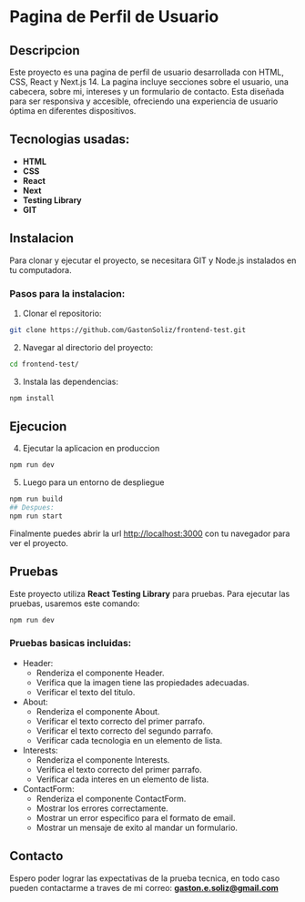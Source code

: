 # Pagina de Perfil de Usuario

## Descripcion

Este proyecto es una pagina de perfil de usuario desarrollada con HTML, CSS, React y Next.js 14. La pagina incluye secciones sobre el usuario, una cabecera, sobre mi, intereses y un formulario de contacto. Esta diseñada para ser responsiva y accesible, ofreciendo una experiencia de usuario óptima en diferentes dispositivos.

## Tecnologias usadas:

- **HTML**
- **CSS**
- **React**
- **Next**
- **Testing Library**
- **GIT**

## Instalacion

Para clonar y ejecutar el proyecto, se necesitara GIT y Node.js instalados en tu computadora.

### Pasos para la instalacion:

1. Clonar el repositorio:

```bash
git clone https://github.com/GastonSoliz/frontend-test.git
```

2. Navegar al directorio del proyecto:

```bash
cd frontend-test/
```

3. Instala las dependencias:

```bash
npm install
```

## Ejecucion

4. Ejecutar la aplicacion en produccion

```bash
npm run dev
```

5. Luego para un entorno de despliegue

```bash
npm run build
## Despues:
npm run start
```

Finalmente puedes abrir la url [http://localhost:3000](http://localhost:3000) con tu navegador para ver el proyecto.

## Pruebas

Este proyecto utiliza **React Testing Library** para pruebas. Para ejecutar las pruebas, usaremos este comando:

```bash
npm run dev
```

### Pruebas basicas incluidas:

- Header:
  - Renderiza el componente Header.
  - Verifica que la imagen tiene las propiedades adecuadas.
  - Verificar el texto del titulo.
- About:
  - Renderiza el componente About.
  - Verificar el texto correcto del primer parrafo.
  - Verificar el texto correcto del segundo parrafo.
  - Verificar cada tecnologia en un elemento de lista.
- Interests:
  - Renderiza el componente Interests.
  - Verifica el texto correcto del primer parrafo.
  - Verificar cada interes en un elemento de lista.
- ContactForm:
  - Renderiza el componente ContactForm.
  - Mostrar los errores correctamente.
  - Mostrar un error especifico para el formato de email.
  - Mostrar un mensaje de exito al mandar un formulario.

## Contacto

Espero poder lograr las expectativas de la prueba tecnica, en todo caso pueden contactarme a traves de mi correo: **gaston.e.soliz@gmail.com**
